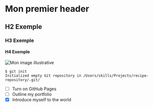 # Mon premier header
## H2 Exemple
### H3 Exemple
#### H4 Exemple

![Mon image illustrative](https://octodex.github.com/images/yaktocat.png)
```
$ git init
Initialized empty Git repository in /Users/skills/Projects/recipe-repository/.git/
```

- [ ] Turn on GitHub Pages
- [ ] Outline my portfolio
- [X] Introduce myself to the world

